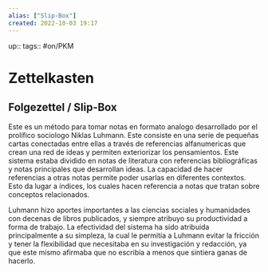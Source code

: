 ```yaml
---
alias: ["Slip-Box"]
created: 2022-10-03 19:17
---
```

up:: 
tags:: #on/PKM 
# Zettelkasten
## Folgezettel / Slip-Box
Este es un método para tomar notas en formato analogo desarrollado por el prolífico sociologo Niklas Luhmann. Este consiste en una serie de pequeñas cartas conectadas entre ellas a través de referencias alfanumericas que crean una red de ideas y permiten exteriorizar los pensamientos. Este sistema estaba dividido en notas de literatura con referencias bibliográficas y notas principales que desarrollan ideas. La capacidad de hacer referencias a otras notas permite poder usarlas en diferentes contextos. Esto da lugar a índices, los cuales hacen referencia a notas que tratan sobre conceptos relacionados.

Luhmann hizo aportes importantes a las ciencias sociales y humanidades con decenas de libros publicados, y siempre atribuyo su productividad a forma de trabajo. La efectividad del sistema ha sido atribuida principalmente a su simpleza, la cual le permitía a Luhmann evitar la fricción y tener la flexibilidad que necesitaba en su investigación y redacción, ya que este mismo afirmaba que no escribía a menos que sintiera ganas de hacerlo.
